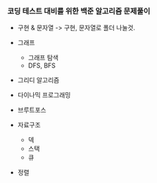 ### 코딩 테스트 대비를 위한 백준 알고리즘 문제풀이
* 구현 & 문자열 -> 구현, 문자열로 폴더 나눌것.

* 그래프
  * 그래프 탐색
   * DFS, BFS 

* 그리디 알고리즘

* 다이나믹 프로그래밍

* 브루트포스

* 자료구조
  * 덱
  * 스택
  * 큐
  
* 정렬
